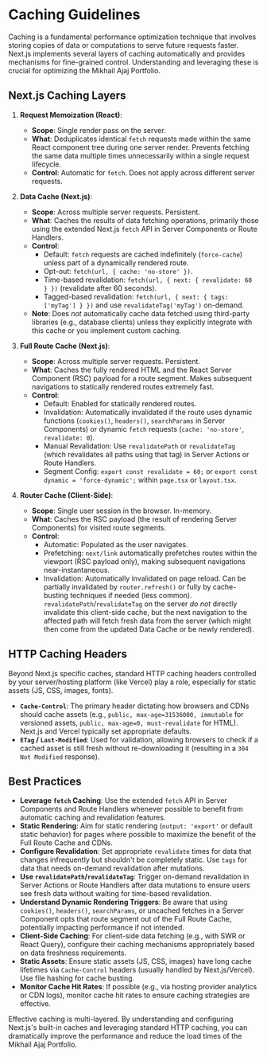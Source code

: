 # Caching Guidelines

Caching is a fundamental performance optimization technique that involves storing copies of data or computations to serve future requests faster. Next.js implements several layers of caching automatically and provides mechanisms for fine-grained control. Understanding and leveraging these is crucial for optimizing the Mikhail Ajaj Portfolio.

## Next.js Caching Layers

1.  **Request Memoization (React)**:
    *   **Scope**: Single render pass on the server.
    *   **What**: Deduplicates identical `fetch` requests made within the same React component tree during one server render. Prevents fetching the same data multiple times unnecessarily within a single request lifecycle.
    *   **Control**: Automatic for `fetch`. Does not apply across different server requests.

2.  **Data Cache (Next.js)**:
    *   **Scope**: Across multiple server requests. Persistent.
    *   **What**: Caches the results of data fetching operations, primarily those using the extended Next.js `fetch` API in Server Components or Route Handlers.
    *   **Control**:
        *   Default: `fetch` requests are cached indefinitely (`force-cache`) unless part of a dynamically rendered route.
        *   Opt-out: `fetch(url, { cache: 'no-store' })`.
        *   Time-based revalidation: `fetch(url, { next: { revalidate: 60 } })` (revalidate after 60 seconds).
        *   Tagged-based revalidation: `fetch(url, { next: { tags: ['myTag'] } })` and use `revalidateTag('myTag')` on-demand.
    *   **Note**: Does *not* automatically cache data fetched using third-party libraries (e.g., database clients) unless they explicitly integrate with this cache or you implement custom caching.

3.  **Full Route Cache (Next.js)**:
    *   **Scope**: Across multiple server requests. Persistent.
    *   **What**: Caches the fully rendered HTML and the React Server Component (RSC) payload for a route segment. Makes subsequent navigations to statically rendered routes extremely fast.
    *   **Control**:
        *   Default: Enabled for statically rendered routes.
        *   Invalidation: Automatically invalidated if the route uses dynamic functions (`cookies()`, `headers()`, `searchParams` in Server Components) or dynamic `fetch` requests (`cache: 'no-store'`, `revalidate: 0`).
        *   Manual Revalidation: Use `revalidatePath` or `revalidateTag` (which revalidates all paths using that tag) in Server Actions or Route Handlers.
        *   Segment Config: `export const revalidate = 60;` or `export const dynamic = 'force-dynamic';` within `page.tsx` or `layout.tsx`.

4.  **Router Cache (Client-Side)**:
    *   **Scope**: Single user session in the browser. In-memory.
    *   **What**: Caches the RSC payload (the result of rendering Server Components) for visited route segments.
    *   **Control**:
        *   Automatic: Populated as the user navigates.
        *   Prefetching: `next/link` automatically prefetches routes within the viewport (RSC payload only), making subsequent navigations near-instantaneous.
        *   Invalidation: Automatically invalidated on page reload. Can be partially invalidated by `router.refresh()` or fully by cache-busting techniques if needed (less common). `revalidatePath`/`revalidateTag` on the server *do not* directly invalidate this client-side cache, but the next navigation to the affected path will fetch fresh data from the server (which might then come from the updated Data Cache or be newly rendered).

## HTTP Caching Headers

Beyond Next.js specific caches, standard HTTP caching headers controlled by your server/hosting platform (like Vercel) play a role, especially for static assets (JS, CSS, images, fonts).

-   **`Cache-Control`**: The primary header dictating how browsers and CDNs should cache assets (e.g., `public, max-age=31536000, immutable` for versioned assets, `public, max-age=0, must-revalidate` for HTML). Next.js and Vercel typically set appropriate defaults.
-   **`ETag` / `Last-Modified`**: Used for validation, allowing browsers to check if a cached asset is still fresh without re-downloading it (resulting in a `304 Not Modified` response).

## Best Practices

*   **Leverage `fetch` Caching**: Use the extended `fetch` API in Server Components and Route Handlers whenever possible to benefit from automatic caching and revalidation features.
*   **Static Rendering**: Aim for static rendering (`output: 'export'` or default static behavior) for pages where possible to maximize the benefit of the Full Route Cache and CDNs.
*   **Configure Revalidation**: Set appropriate `revalidate` times for data that changes infrequently but shouldn't be completely static. Use `tags` for data that needs on-demand revalidation after mutations.
*   **Use `revalidatePath`/`revalidateTag`**: Trigger on-demand revalidation in Server Actions or Route Handlers after data mutations to ensure users see fresh data without waiting for time-based revalidation.
*   **Understand Dynamic Rendering Triggers**: Be aware that using `cookies()`, `headers()`, `searchParams`, or uncached fetches in a Server Component opts that route segment out of the Full Route Cache, potentially impacting performance if not intended.
*   **Client-Side Caching**: For client-side data fetching (e.g., with SWR or React Query), configure their caching mechanisms appropriately based on data freshness requirements.
*   **Static Assets**: Ensure static assets (JS, CSS, images) have long cache lifetimes via `Cache-Control` headers (usually handled by Next.js/Vercel). Use file hashing for cache busting.
*   **Monitor Cache Hit Rates**: If possible (e.g., via hosting provider analytics or CDN logs), monitor cache hit rates to ensure caching strategies are effective.

Effective caching is multi-layered. By understanding and configuring Next.js's built-in caches and leveraging standard HTTP caching, you can dramatically improve the performance and reduce the load times of the Mikhail Ajaj Portfolio.